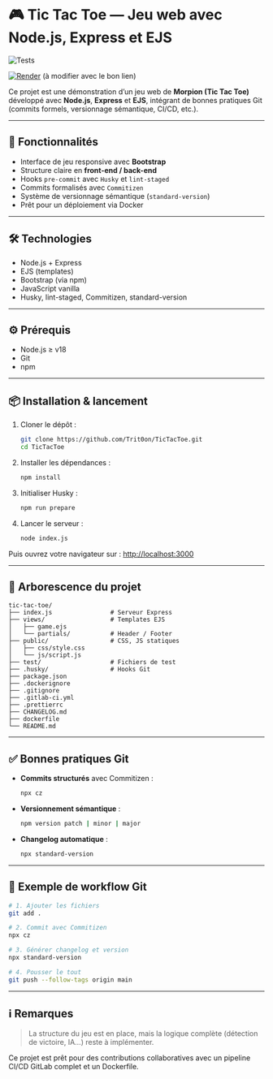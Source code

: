 # 🎮 Tic Tac Toe — Jeu web avec Node.js, Express et EJS
![Tests](https://github.com/Trit0on/TicTacToe/actions/workflows/tests.yml/badge.svg)

[![Render](https://img.shields.io/badge/render-deployed-success?logo=render&logoColor=white&style=flat)](https://votre-lien-render.com) (à modifier avec le bon lien)


Ce projet est une démonstration d’un jeu web de **Morpion (Tic Tac Toe)** développé avec **Node.js**, **Express** et **EJS**, intégrant de bonnes pratiques Git (commits formels, versionnage sémantique, CI/CD, etc.).

---

## 🚀 Fonctionnalités

- Interface de jeu responsive avec **Bootstrap**
- Structure claire en **front-end / back-end**
- Hooks `pre-commit` avec `Husky` et `lint-staged`
- Commits formalisés avec `Commitizen`
- Système de versionnage sémantique (`standard-version`)
- Prêt pour un déploiement via Docker

---

## 🛠️ Technologies

- Node.js + Express
- EJS (templates)
- Bootstrap (via npm)
- JavaScript vanilla
- Husky, lint-staged, Commitizen, standard-version

---

## ⚙️ Prérequis

- Node.js ≥ v18
- Git
- npm

---

## 📦 Installation & lancement

1. Cloner le dépôt :
   ```bash
   git clone https://github.com/Trit0on/TicTacToe.git
   cd TicTacToe
   ```

2. Installer les dépendances :
   ```bash
   npm install
   ```

3. Initialiser Husky :
   ```bash
   npm run prepare
   ```

4. Lancer le serveur :
   ```bash
   node index.js
   ```

Puis ouvrez votre navigateur sur : [http://localhost:3000](http://localhost:3000)

---

## 📁 Arborescence du projet

```
tic-tac-toe/
├── index.js                # Serveur Express
├── views/                  # Templates EJS
│   ├── game.ejs
│   └── partials/           # Header / Footer
├── public/                 # CSS, JS statiques
│   ├── css/style.css
│   └── js/script.js
├── test/                   # Fichiers de test
├── .husky/                 # Hooks Git
├── package.json
├── .dockerignore
├── .gitignore
├── .gitlab-ci.yml
├── .prettierrc
├── CHANGELOG.md
├── dockerfile
└── README.md
```

---

## ✅ Bonnes pratiques Git

- **Commits structurés** avec Commitizen :
  ```bash
  npx cz
  ```
- **Versionnement sémantique** :
  ```bash
  npm version patch | minor | major
  ```
- **Changelog automatique** :
  ```bash
  npx standard-version
  ```

---

## 🔁 Exemple de workflow Git

```bash
# 1. Ajouter les fichiers
git add .

# 2. Commit avec Commitizen
npx cz

# 3. Générer changelog et version
npx standard-version

# 4. Pousser le tout
git push --follow-tags origin main
```

---

## ℹ️ Remarques

> La structure du jeu est en place, mais la logique complète (détection de victoire, IA...) reste à implémenter.

Ce projet est prêt pour des contributions collaboratives avec un pipeline CI/CD GitLab complet et un Dockerfile.
